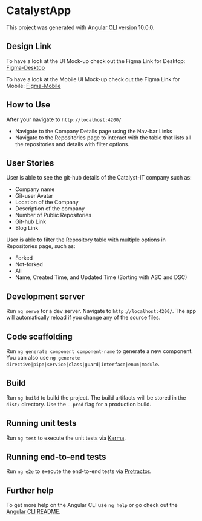# CatalystApp

This project was generated with [Angular CLI](https://github.com/angular/angular-cli) version 10.0.0.

## Design Link

To have a look at the UI Mock-up check out the Figma Link for Desktop: [Figma-Desktop](https://www.figma.com/file/YhKCzXHY7CPENmk6IV5MOo/Desktop-app?node-id=0%3A1)

To have a look at the Mobile UI Mock-up check out the Figma Link for Mobile: [Figma-Mobile](https://www.figma.com/file/9e9fu5Uy3JOT8gID1GemhJ/Mobile-app)

## How to Use 

After your navigate to `http://localhost:4200/`
- Navigate to the Company Details page using the Nav-bar Links
- Navigate to the Repositories page to interact with the table that lists all the repositories and details with filter options.

## User Stories

User is able to see the git-hub details of the Catalyst-IT company such as:
- Company name
- Git-user Avatar
- Location of the Company
- Description of the company
- Number of Public Repositories
- Git-hub Link
- Blog Link

User is able to filter the Repository table with multiple options in Repositories page, such as:
- Forked 
- Not-forked
- All
- Name, Created Time, and Updated Time (Sorting with ASC and DSC)

## Development server

Run `ng serve` for a dev server. Navigate to `http://localhost:4200/`. The app will automatically reload if you change any of the source files.

## Code scaffolding

Run `ng generate component component-name` to generate a new component. You can also use `ng generate directive|pipe|service|class|guard|interface|enum|module`.

## Build

Run `ng build` to build the project. The build artifacts will be stored in the `dist/` directory. Use the `--prod` flag for a production build.

## Running unit tests

Run `ng test` to execute the unit tests via [Karma](https://karma-runner.github.io).

## Running end-to-end tests

Run `ng e2e` to execute the end-to-end tests via [Protractor](http://www.protractortest.org/).

## Further help

To get more help on the Angular CLI use `ng help` or go check out the [Angular CLI README](https://github.com/angular/angular-cli/blob/master/README.md).
